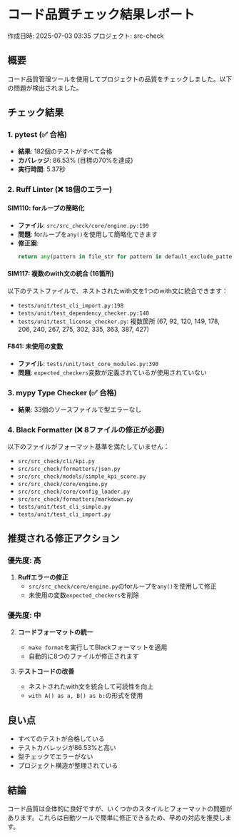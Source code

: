 # コード品質チェック結果レポート

作成日時: 2025-07-03 03:35
プロジェクト: src-check

## 概要

コード品質管理ツールを使用してプロジェクトの品質をチェックしました。以下の問題が検出されました。

## チェック結果

### 1. pytest (✅ 合格)
- **結果**: 182個のテストがすべて合格
- **カバレッジ**: 86.53% (目標の70%を達成)
- **実行時間**: 5.37秒

### 2. Ruff Linter (❌ 18個のエラー)

#### SIM110: forループの簡略化
- **ファイル**: `src/src_check/core/engine.py:199`
- **問題**: forループを`any()`を使用して簡略化できます
- **修正案**: 
  ```python
  return any(pattern in file_str for pattern in default_exclude_patterns)
  ```

#### SIM117: 複数のwith文の統合 (16箇所)
以下のテストファイルで、ネストされたwith文を1つのwith文に統合できます：
- `tests/unit/test_cli_import.py:198`
- `tests/unit/test_dependency_checker.py:140`
- `tests/unit/test_license_checker.py`: 複数箇所 (67, 92, 120, 149, 178, 206, 240, 267, 275, 302, 335, 363, 387, 427)

#### F841: 未使用の変数
- **ファイル**: `tests/unit/test_core_modules.py:390`
- **問題**: `expected_checkers`変数が定義されているが使用されていない

### 3. mypy Type Checker (✅ 合格)
- **結果**: 33個のソースファイルで型エラーなし

### 4. Black Formatter (❌ 8ファイルの修正が必要)
以下のファイルがフォーマット基準を満たしていません：
- `src/src_check/cli/kpi.py`
- `src/src_check/formatters/json.py`
- `src/src_check/models/simple_kpi_score.py`
- `src/src_check/core/engine.py`
- `src/src_check/core/config_loader.py`
- `src/src_check/formatters/markdown.py`
- `tests/unit/test_cli_simple.py`
- `tests/unit/test_cli_import.py`

## 推奨される修正アクション

### 優先度: 高
1. **Ruffエラーの修正**
   - `src/src_check/core/engine.py`のforループを`any()`を使用して修正
   - 未使用の変数`expected_checkers`を削除

### 優先度: 中
2. **コードフォーマットの統一**
   - `make format`を実行してBlackフォーマットを適用
   - 自動的に8つのファイルが修正されます

3. **テストコードの改善**
   - ネストされたwith文を統合して可読性を向上
   - `with A() as a, B() as b:`の形式を使用

## 良い点
- すべてのテストが合格している
- テストカバレッジが86.53%と高い
- 型チェックでエラーがない
- プロジェクト構造が整理されている

## 結論

コード品質は全体的に良好ですが、いくつかのスタイルとフォーマットの問題があります。これらは自動ツールで簡単に修正できるため、早めの対応を推奨します。